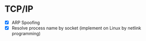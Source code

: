 # TCP/IP

- [x] ARP Spoofing
- [x] Resolve process name by socket (implement on Linux by netlink programming)
